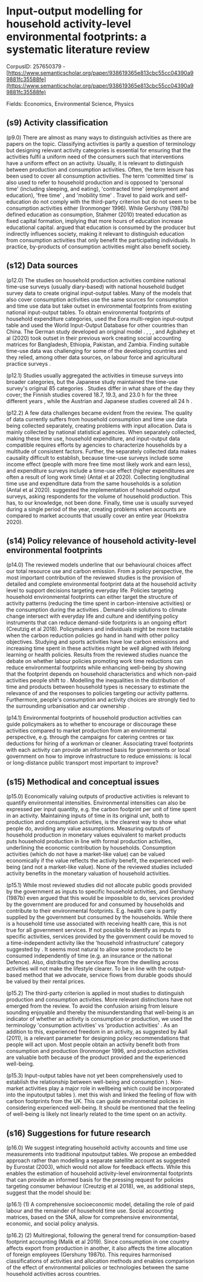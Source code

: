 # Input-output modelling for household activity-level environmental footprints: a systematic literature review

CorpusID: 257650379 - [https://www.semanticscholar.org/paper/938619365e813cbc55cc04390a99881fc35588fe](https://www.semanticscholar.org/paper/938619365e813cbc55cc04390a99881fc35588fe)

Fields: Economics, Environmental Science, Physics

## (s9) Activity classification
(p9.0) There are almost as many ways to distinguish activities as there are papers on the topic. Classifying activities is partly a question of terminology but designing relevant activity categories is essential for ensuring that the activities fulfil a uniform need of the consumers such that interventions have a uniform effect on an activity. Usually, it is relevant to distinguish between production and consumption activities. Often, the term leisure has been used to cover all consumption activities. The term 'committed time' is also used to refer to household production and is opposed to 'personal time' (including sleeping, and eating), 'contracted time' (employment and education), 'free time' , and 'mobility time' . Travel to paid work and self-education do not comply with the third-party criterion but do not seem to be consumption activities either (Ironmonger 1996). While Gershuny (1987b) defined education as consumption, Stahmer (2010) treated education as fixed capital formation, implying that more hours of education increase educational capital.  argued that education is consumed by the producer but indirectly influences society, making it relevant to distinguish education from consumption activities that only benefit the participating individuals. In practice, by-products of consumption activities might also benefit society.
## (s12) Data sources
(p12.0) The studies on household production activities combine national time-use surveys (usually diary-based) with national household budget survey data to create original input-output tables. Many of the models that also cover consumption activities use the same sources for consumption and time use data but take outset in environmental footprints from existing national input-output tables. To obtain environmental footprints of household expenditure categories,  used the Eora multi-region input-output table and  used the World Input-Output Database for other countries than China. The German study developed an original model . , , , and Agbahey et al (2020) took outset in their previous work creating social accounting matrices for Bangladesh, Ethiopia, Pakistan, and Zambia. Finding suitable time-use data was challenging for some of the developing countries and they relied, among other data sources, on labour force and agricultural practice surveys .

(p12.1) Studies usually aggregated the activities in timeuse surveys into broader categories, but the Japanese study maintained the time-use survey's original 85 categories . Studies differ in what share of the day they cover; the Finnish studies covered 18.7, 19.3, and 23.0 h for the three different years , while the Austrian and Japanese studies covered all 24 h .

(p12.2) A few data challenges became evident from the review. The quality of data currently suffers from household consumption and time use data being collected separately, creating problems with input allocation. Data is mainly collected by national statistical agencies. When separately collected, making these time use, household expenditure, and input-output data compatible requires efforts by agencies to characterize households by a multitude of consistent factors. Further, the separately collected data makes causality difficult to establish, because time-use surveys include some income effect (people with more free time most likely work and earn less), and expenditure surveys include a time-use effect (higher expenditures are often a result of long work time) (Antal et al 2020). Collecting longitudinal time use and expenditure data from the same households is a solution (Antal et al 2020).  suggested the implementation of household output surveys, asking respondents for the volume of household production. This has, to our knowledge, not been done. Finally, time use is usually surveyed during a single period of the year, creating problems when accounts are compared to market accounts that usually cover an entire year (Hoekstra 2020).
## (s14) Policy relevance of household activity-level environmental footprints
(p14.0) The reviewed models underline that our behavioural choices affect our total resource use and carbon emission. From a policy perspective, the most important contribution of the reviewed studies is the provision of detailed and complete environmental footprint data at the household activity level to support decisions targeting everyday life. Policies targeting household environmental footprints can either target the structure of activity patterns (reducing the time spent in carbon-intensive activities) or the consumption during the activities . Demand-side solutions to climate change intersect with everyday life and culture and identifying policy instruments that can reduce demand-side footprints is an ongoing effort (Creutzig et al 2018). Policymakers and individuals might be more tractable when the carbon reduction policies go hand in hand with other policy objectives. Studying and sports activities have low carbon emissions and increasing time spent in these activities might be well aligned with lifelong learning  or health policies. Results from the reviewed studies nuance the debate on whether labour policies promoting work time reductions can reduce environmental footprints while enhancing well-being by showing that the footprint depends on household characteristics and which non-paid activities people shift to . Modelling the inequalities in the distribution of time and products between household types is necessary to estimate the relevance of and the responses to policies targeting our activity patterns. Furthermore, people's consumption and activity choices are strongly tied to the surrounding urbanisation and car ownership .

(p14.1) Environmental footprints of household production activities can guide policymakers as to whether to encourage or discourage these activities compared to market production from an environmental perspective, e.g. through the campaigns for catering centres or tax deductions for hiring of a workman or cleaner. Associating travel footprints with each activity can provide an informed basis for governments or local government on how to improve infrastructure to reduce emissions: is local or long-distance public transport most important to improve?
## (s15) Methodical and conceptual issues
(p15.0) Economically valuing outputs of productive activities is relevant to quantify environmental intensities. Environmental intensities can also be expressed per input quantity, e.g. the carbon footprint per unit of time spent in an activity. Maintaining inputs of time in its original unit, both to production and consumption activities, is the clearest way to show what people do, avoiding any value assumptions. Measuring outputs of household production in monetary values equivalent to market products puts household production in line with formal production activities, underlining the economic contribution by households. Consumption activities (which do not have a market-like value) can be valued economically if the value reflects the activity benefit, the experienced well-being (and not a market-like value). None of the reviewed studies included activity benefits in the monetary valuation of household activities.

(p15.1) While most reviewed studies did not allocate public goods provided by the government as inputs to specific household activities, and Gershuny (1987b) even argued that this would be impossible to do, services provided by the government are produced for and consumed by households and contribute to their environmental footprints. E.g. health care is partly supplied by the government but consumed by the households. While there is a household time use associated with receiving health care, this is not true for all government services. If not possible to identify as inputs to specific activities, services provided by the government could be moved to a time-independent activity like the 'household infrastructure' category suggested by . It seems most natural to allow some products to be consumed independently of time (e.g. an insurance or the national Defence). Also, distributing the service flow from the dwelling across activities will not make the lifestyle clearer. To be in line with the output-based method that we advocate, service flows from durable goods should be valued by their rental prices.

(p15.2) The third-party criterion is applied in most studies to distinguish production and consumption activities. More relevant distinctions have not emerged from the review. To avoid the confusion arising from leisure sounding enjoyable and thereby the misunderstanding that well-being is an indicator of whether an activity is consumption or production, we used the terminology 'consumption activities' vs 'production activities' . As an addition to this, experienced freedom in an activity, as suggested by Aall (2011), is a relevant parameter for designing policy recommendations that people will act upon. Most people obtain an activity benefit both from consumption and production (Ironmonger 1996, and production activities are valuable both because of the product provided and the experienced well-being.

(p15.3) Input-output tables have not yet been comprehensively used to establish the relationship between well-being and consumption ). Non-market activities play a major role in wellbeing which could be incorporated into the inputoutput tables ).  met this wish and linked the feeling of flow with carbon footprints from the UK. This can guide environmental policies in considering experienced well-being. It should be mentioned that the feeling of well-being is likely not linearly related to the time spent on an activity.
## (s16) Suggestions for future research
(p16.0) We suggest integrating household activity accounts and time use measurements into traditional inputoutput tables. We propose an embedded approach rather than modelling a separate satellite account as suggested by Eurostat (2003), which would not allow for feedback effects. While this enables the estimation of household activity-level environmental footprints that can provide an informed basis for the pressing request for policies targeting consumer behaviour (Creutzig et al 2018), we, as additional steps, suggest that the model should be:

(p16.1) (1) A comprehensive socioeconomic model, detailing the role of paid labour and the remainder of household time use. Social accounting matrices, based on the SNA, allow for comprehensive environmental, economic, and social policy analysis.

(p16.2) (2) Multiregional, following the general trend for consumption-based footprint accounting (Malik et al 2019). Since consumption in one country affects export from production in another, it also affects the time allocation of foreign employees (Gershuny 1987b). This requires harmonised classifications of activities and allocation methods and enables comparison of the effect of environmental policies or technologies between the same household activities across countries.
